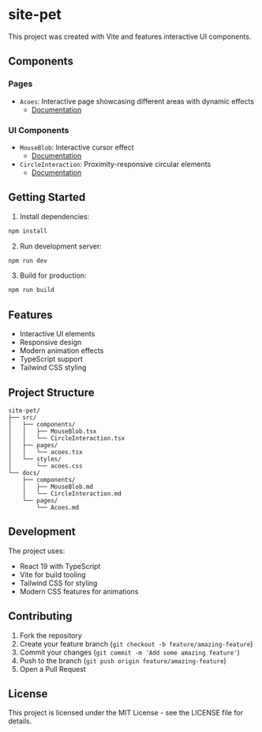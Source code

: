 # site-pet

This project was created with Vite and features interactive UI components.

## Components

### Pages

- `Acoes`: Interactive page showcasing different areas with dynamic effects
  - [Documentation](./pages/Acoes.md)

### UI Components

- `MouseBlob`: Interactive cursor effect
  - [Documentation](./components/MouseBlob.md)
- `CircleInteraction`: Proximity-responsive circular elements
  - [Documentation](./components/CircleInteraction.md)

## Getting Started

1. Install dependencies:

```bash
npm install
```

2. Run development server:

```bash
npm run dev
```

3. Build for production:

```bash
npm run build
```

## Features

- Interactive UI elements
- Responsive design
- Modern animation effects
- TypeScript support
- Tailwind CSS styling

## Project Structure

```
site-pet/
├── src/
│   ├── components/
│   │   ├── MouseBlob.tsx
│   │   └── CircleInteraction.tsx
│   ├── pages/
│   │   └── acoes.tsx
│   └── styles/
│       └── acoes.css
└── docs/
    ├── components/
    │   ├── MouseBlob.md
    │   └── CircleInteraction.md
    └── pages/
        └── Acoes.md
```

## Development

The project uses:

- React 19 with TypeScript
- Vite for build tooling
- Tailwind CSS for styling
- Modern CSS features for animations

## Contributing

1. Fork the repository
2. Create your feature branch (`git checkout -b feature/amazing-feature`)
3. Commit your changes (`git commit -m 'Add some amazing feature'`)
4. Push to the branch (`git push origin feature/amazing-feature`)
5. Open a Pull Request

## License

This project is licensed under the MIT License - see the LICENSE file for details.
